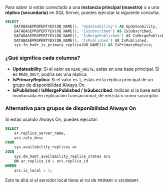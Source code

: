 Para saber si estás conectado a una **instancia principal (maestro)** o a una **réplica (secundaria)** en SQL Server, puedes ejecutar la siguiente consulta:

```sql
SELECT 
    DATABASEPROPERTYEX(DB_NAME(), 'Updateability') AS Updateability,
    DATABASEPROPERTYEX(DB_NAME(), 'IsSubscribed') AS IsSubscribed,
    DATABASEPROPERTYEX(DB_NAME(), 'IsMergePublished') AS IsMergePublished,
    DATABASEPROPERTYEX(DB_NAME(), 'IsPublished') AS IsPublished,
    sys.fn_hadr_is_primary_replica(DB_NAME()) AS IsPrimaryReplica;
```

### ¿Qué significa cada columna?

- **Updateability**: Si el valor es `READ_WRITE`, estás en una base principal. Si es `READ_ONLY`, podría ser una réplica.
- **IsPrimaryReplica**: Si el valor es `1`, estás en la réplica principal de un grupo de disponibilidad Always On.
- **IsPublished / IsMergePublished / IsSubscribed**: Indican si la base está involucrada en replicación transaccional, de mezcla o como suscriptor.

### Alternativa para grupos de disponibilidad Always On

Si estás usando Always On, puedes ejecutar:

```sql
SELECT 
    ar.replica_server_name,
    ars.role_desc
FROM 
    sys.availability_replicas ar
JOIN 
    sys.dm_hadr_availability_replica_states ars 
    ON ar.replica_id = ars.replica_id
WHERE 
    ars.is_local = 1;
```

Esto te dirá si el servidor local tiene el rol de `PRIMARY` o `SECONDARY`.
